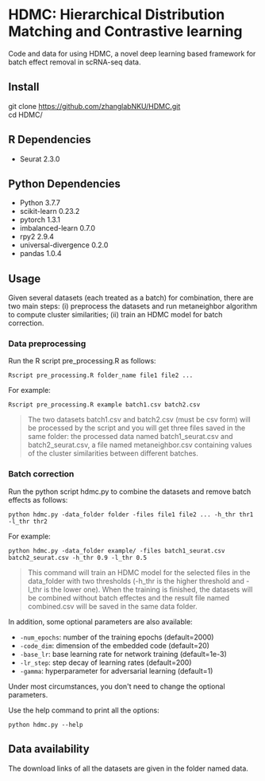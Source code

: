 # HDMC: Hierarchical Distribution Matching and Contrastive learning
Code and data for using HDMC, a novel deep learning based framework for batch effect removal in scRNA-seq data. 

## Install
git clone https://github.com/zhanglabNKU/HDMC.git  
cd HDMC/

## R Dependencies
* Seurat 2.3.0

## Python Dependencies
* Python 3.7.7
* scikit-learn 0.23.2
* pytorch 1.3.1
* imbalanced-learn 0.7.0
* rpy2 2.9.4
* universal-divergence 0.2.0
* pandas 1.0.4

## Usage
Given several datasets (each treated as a batch) for combination, there are two main steps: (i) preprocess the datasets and run metaneighbor algorithm to compute cluster similarities; (ii) train an HDMC model for batch correction.
### Data preprocessing
Run the R script pre_processing.R as follows:
```
Rscript pre_processing.R folder_name file1 file2 ...
```
For example:
```
Rscript pre_processing.R example batch1.csv batch2.csv
```
> The two datasets batch1.csv and batch2.csv (must be csv form) will be processed by the script and you will get three files saved in the same folder: the processed data named batch1_seurat.csv and batch2_seurat.csv, a file named metaneighbor.csv containing values of the cluster similarities between different batches.
### Batch correction
Run the python script hdmc.py to combine the datasets and remove batch effects as follows:
```
python hdmc.py -data_folder folder -files file1 file2 ... -h_thr thr1 -l_thr thr2
```
For example:
```
python hdmc.py -data_folder example/ -files batch1_seurat.csv batch2_seurat.csv -h_thr 0.9 -l_thr 0.5
```
> This command will train an HDMC model for the selected files in the data_folder with two thresholds (-h_thr is the higher threshold and -l_thr is the lower one). When the training is finished, the datasets will be combined without batch effectes and the result file named combined.csv will be saved in the same data folder.  

In addition, some optional parameters are also available:
* `-num_epochs`: number of the training epochs (default=2000)
* `-code_dim`: dimension of the embedded code (default=20)
* `-base_lr`: base learning rate for network training (default=1e-3)
* `-lr_step`: step decay of learning rates (default=200)
* `-gamma`: hyperparameter for adversarial learning (default=1)  

Under most circumstances, you don't need to change the optional parameters.  

Use the help command to print all the options:
```
python hdmc.py --help
```

## Data availability
The download links of all the datasets are given in the folder named data.
